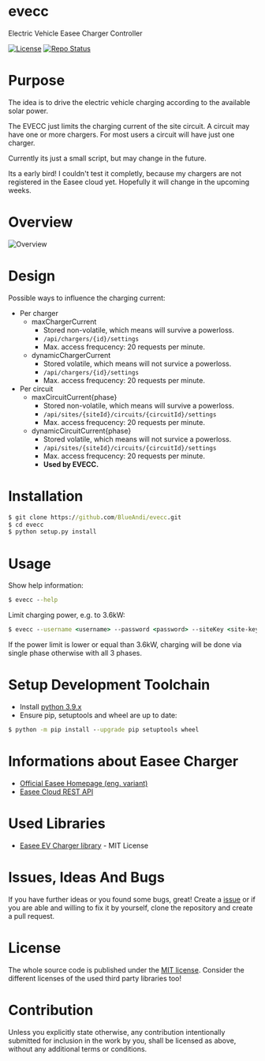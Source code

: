 # evecc
Electric Vehicle Easee Charger Controller

[![License](https://img.shields.io/badge/license-MIT-blue.svg)](http://choosealicense.com/licenses/mit/)
[![Repo Status](https://www.repostatus.org/badges/latest/wip.svg)](https://www.repostatus.org/#wip)

# Purpose
The idea is to drive the electric vehicle charging according to the available solar power.

The EVECC just limits the charging current of the site circuit. A circuit may have one or more chargers. For most users a circuit will have just one charger.

Currently its just a small script, but may change in the future.

Its a early bird! I couldn't test it completly, because my chargers are not registered in the Easee cloud yet. Hopefully it will change in the upcoming weeks.

# Overview
![Overview](http://www.plantuml.com/plantuml/proxy?idx=0&src=https://raw.github.com/BlueAndi/evecc/master/doc/principle.plantuml)

# Design

Possible ways to influence the charging current:
* Per charger
    * maxChargerCurrent
        * Stored non-volatile, which means will survive a powerloss.
        * ```/api/chargers/{id}/settings```
        * Max. access frequcency: 20 requests per minute.
    * dynamicChargerCurrent
        * Stored volatile, which means will not survice a powerloss.
        * ```/api/chargers/{id}/settings```
        * Max. access frequcency: 20 requests per minute.
* Per circuit
    * maxCircuitCurrent{phase}
        * Stored non-volatile, which means will survive a powerloss.
        * ```/api/sites/{siteId}/circuits/{circuitId}/settings```
        * Max. access frequcency: 20 requests per minute.
    * dynamicCircuitCurrent{phase}
        * Stored volatile, which means will not survice a powerloss.
        * ```/api/sites/{siteId}/circuits/{circuitId}/settings```
        * Max. access frequcency: 20 requests per minute.
        * **Used by EVECC.**

# Installation
```cmd
$ git clone https://github.com/BlueAndi/evecc.git
$ cd evecc
$ python setup.py install
```

# Usage

Show help information:
```cmd
$ evecc --help
```

Limit charging power, e.g. to 3.6kW:
```cmd
$ evecc --username <username> --password <password> --siteKey <site-key> --circuitKey <circuit-key> --powerLimit 3600
```

If the power limit is lower or equal than 3.6kW, charging will be done via single phase otherwise with all 3 phases.

# Setup Development Toolchain
* Install [python 3.9.x](https://www.python.org/)
* Ensure pip, setuptools and wheel are up to date:
```cmd
$ python -m pip install --upgrade pip setuptools wheel
```

# Informations about Easee Charger
* [Official Easee Homepage (eng. variant)](https://easee-international.com/uk/)
* [Easee Cloud REST API](https://api.easee.cloud/index.html)

# Used Libraries
* [Easee EV Charger library](https://github.com/fondberg/pyeasee) - MIT License

# Issues, Ideas And Bugs
If you have further ideas or you found some bugs, great! Create a [issue](https://github.com/BlueAndi/evecc/issues) or if you are able and willing to fix it by yourself, clone the repository and create a pull request.

# License
The whole source code is published under the [MIT license](http://choosealicense.com/licenses/mit/).
Consider the different licenses of the used third party libraries too!

# Contribution
Unless you explicitly state otherwise, any contribution intentionally submitted for inclusion in the work by you, shall be licensed as above, without any additional terms or conditions.
